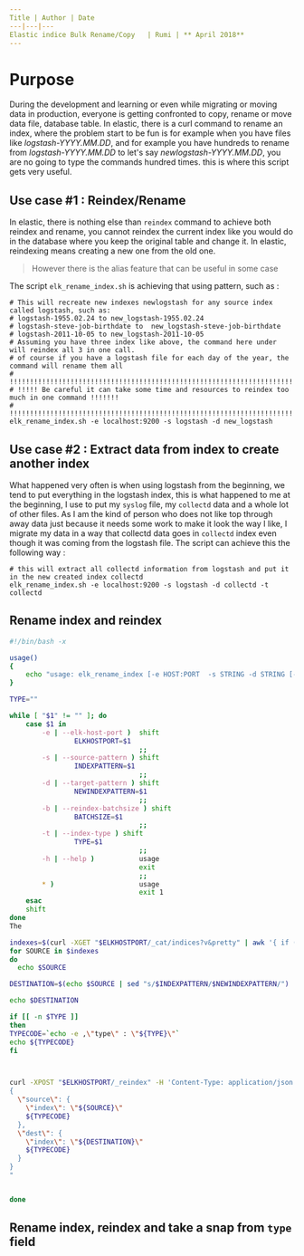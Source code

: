 ```yaml
---
Title | Author | Date 
---|---|---
Elastic indice Bulk Rename/Copy   | Rumi | ** April 2018**
---
```


# Purpose

During the development and learning or even while migrating or moving data in production, everyone is getting confronted to copy, rename or move data file, database table. In elastic, there is a curl command to rename an index, where the problem start to be fun is for example when you have files like *logstash-YYYY.MM.DD*, and for example you have hundreds to rename from *logstash-YYYY.MM.DD* to let's say *newlogstash-YYYY.MM.DD*, you are no going to type the commands hundred times. this is where this script gets very useful.

## Use case \#1 : Reindex/Rename

In elastic, there is nothing else than `reindex` command to achieve both reindex and rename, you cannot reindex the current index like you would do in the database where you keep the original table and change it. In elastic, reindexing means creating a new one from the old one.

> However there is the alias feature that can be useful in some case

The script `elk_rename_index.sh` is achieving that using pattern, such as :

```
# This will recreate new indexes newlogstash for any source index called logstash, such as:
# logstash-1955.02.24 to new_logstash-1955.02.24
# logstash-steve-job-birthdate to  new_logstash-steve-job-birthdate
# logstash-2011-10-05 to new_logstash-2011-10-05
# Assuming you have three index like above, the command here under will reindex all 3 in one call.
# of course if you have a logstash file for each day of the year, the command will rename them all
# !!!!!!!!!!!!!!!!!!!!!!!!!!!!!!!!!!!!!!!!!!!!!!!!!!!!!!!!!!!!!!!!!!!!!!!!!!!!!!!!!!!!!!!!!!!!!!!
# !!!!! Be careful it can take some time and resources to reindex too much in one command !!!!!!!
# !!!!!!!!!!!!!!!!!!!!!!!!!!!!!!!!!!!!!!!!!!!!!!!!!!!!!!!!!!!!!!!!!!!!!!!!!!!!!!!!!!!!!!!!!!!!!!!
elk_rename_index.sh -e localhost:9200 -s logstash -d new_logstash
```

## Use case \#2 : Extract data from index to create another index

What happened very often is when using logstash from the beginning, we tend to put everything in the logstash index, this is what happened to me at the beginning, I use to put my `syslog` file, my `collectd` data and a whole lot of other files. As I am the kind of person who does not like top through away data just because it needs some work to make it look the way I like, I migrate my data in a way that collectd data goes in `collectd` index even though it was coming from the logstash file. The script can achieve this the following way :

```
# this will extract all collectd information from logstash and put it in the new created index collectd
elk_rename_index.sh -e localhost:9200 -s logstash -d collectd -t collectd

```




## Rename index and reindex

```bash
#!/bin/bash -x

usage()
{
    echo "usage: elk_rename_index [-e HOST:PORT  -s STRING -d STRING [-b <batch size>] [-t <type>]| [-h]]"
}

TYPE=""

while [ "$1" != "" ]; do
    case $1 in
        -e | --elk-host-port )	shift
				ELKHOSTPORT=$1
                                ;;
        -s | --source-pattern ) shift
				INDEXPATTERN=$1
                                ;;
        -d | --target-pattern ) shift
				NEWINDEXPATTERN=$1
                                ;;
        -b | --reindex-batchsize ) shift
				BATCHSIZE=$1
                                ;;
        -t | --index-type ) shift
				TYPE=$1
                                ;;
        -h | --help )           usage
                                exit
                                ;;
        * )                     usage
                                exit 1
    esac
    shift
done
The 

indexes=$(curl -XGET "$ELKHOSTPORT/_cat/indices?v&pretty" | awk '{ if (NR > 1) { print $3}}'|grep $INDEXPATTERN)
for SOURCE in $indexes
do
  echo $SOURCE

DESTINATION=$(echo $SOURCE | sed "s/$INDEXPATTERN/$NEWINDEXPATTERN/")

echo $DESTINATION

if [[ -n $TYPE ]] 
then
TYPECODE=`echo -e ,\"type\" : \"${TYPE}\"`
echo ${TYPECODE}
fi



curl -XPOST "$ELKHOSTPORT/_reindex" -H 'Content-Type: application/json' -d"
{
  \"source\": {
    \"index\": \"${SOURCE}\"
    ${TYPECODE}
  },
  \"dest\": {
    \"index\": \"${DESTINATION}\"
    ${TYPECODE}
  }
}
"


done


```

## Rename index, reindex and take a snap from `type` field







